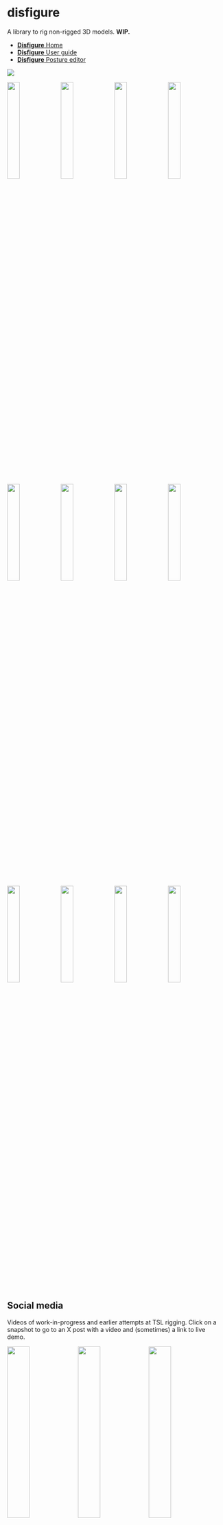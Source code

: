 # disfigure

A library to rig non-rigged 3D models. **WIP.**

* [**Disfigure** Home](https://boytchev.github.io/disfigure/index.html)
* [**Disfigure** User guide](https://boytchev.github.io/disfigure/docs/userguide.html)
* [**Disfigure** Posture editor](https://boytchev.github.io/disfigure/poser)

[<img src="https://boytchev.github.io/disfigure/examples/snapshots/poser-prototype.jpg">](https://boytchev.github.io/disfigure/poser)

[<img src="https://boytchev.github.io/disfigure/examples/snapshots/figure-create-basic.jpg" width="24%">](https://boytchev.github.io/disfigure/examples/figure-create-basic.html)
[<img src="https://boytchev.github.io/disfigure/examples/snapshots/figure-create-height.jpg" width="24%">](https://boytchev.github.io/disfigure/examples/figure-create-height.html)
[<img src="https://boytchev.github.io/disfigure/examples/snapshots/figure-parts.jpg" width="24%">](https://boytchev.github.io/disfigure/examples/figure-parts.html)
[<img src="https://boytchev.github.io/disfigure/examples/snapshots/motion-torso.jpg" width="24%">](https://boytchev.github.io/disfigure/examples/motion-torso.html)
[<img src="https://boytchev.github.io/disfigure/examples/snapshots/motion-central.jpg" width="24%">](https://boytchev.github.io/disfigure/examples/motion-central.html)
[<img src="https://boytchev.github.io/disfigure/examples/snapshots/motion-limbs-upper.jpg" width="24%">](https://boytchev.github.io/disfigure/examples/motion-limbs-upper.html)
[<img src="https://boytchev.github.io/disfigure/examples/snapshots/motion-arm.jpg" width="24%">](https://boytchev.github.io/disfigure/examples/motion-arm.html)
[<img src="https://boytchev.github.io/disfigure/examples/snapshots/motion-elbow.jpg" width="24%">](https://boytchev.github.io/disfigure/examples/motion-elbow.html)
[<img src="https://boytchev.github.io/disfigure/examples/snapshots/motion-forearm.jpg" width="24%">](https://boytchev.github.io/disfigure/examples/motion-forearm.html)
[<img src="https://boytchev.github.io/disfigure/examples/snapshots/motion-wrist.jpg" width="24%">](https://boytchev.github.io/disfigure/examples/motion-wrist.html)
[<img src="https://boytchev.github.io/disfigure/examples/snapshots/world-customize.jpg" width="24%">](https://boytchev.github.io/disfigure/examples/world-customize.html)
[<img src="https://boytchev.github.io/disfigure/examples/snapshots/number-generators.jpg" width="24%">](https://boytchev.github.io/disfigure/examples/number-generators.html)

<!--
[<img src="https://boytchev.github.io/disfigure/examples/snapshots/.jpg" width="24%">](https://boytchev.github.io/disfigure/examples/.html)
[<img src="https://boytchev.github.io/disfigure/examples/snapshots/.jpg" width="24%">](https://boytchev.github.io/disfigure/examples/.html)
[<img src="https://boytchev.github.io/disfigure/examples/snapshots/.jpg" width="24%">](https://boytchev.github.io/disfigure/examples/.html)
[<img src="https://boytchev.github.io/disfigure/examples/snapshots/.jpg" width="24%">](https://boytchev.github.io/disfigure/examples/.html)
[<img src="https://boytchev.github.io/disfigure/examples/snapshots/.jpg" width="24%">](https://boytchev.github.io/disfigure/examples/.html)
[<img src="https://boytchev.github.io/disfigure/examples/snapshots/.jpg" width="24%">](https://boytchev.github.io/disfigure/examples/.html)
[<img src="https://boytchev.github.io/disfigure/examples/snapshots/.jpg" width="24%">](https://boytchev.github.io/disfigure/examples/.html)
-->




## Social media

Videos of work-in-progress and earlier attempts at TSL rigging. Click on a snapshot
to go to an X post with a video and (sometimes) a link to live demo.

[<img width="32%" src="https://boytchev.github.io/disfigure/examples/snapshots/rigging-scanned-model.jpg">](https://x.com/PavelBoytchev/status/1926542790655160595)
[<img width="32%" src="https://boytchev.github.io/disfigure/examples/snapshots/example-rigged-skeleton.jpg">](https://x.com/PavelBoytchev/status/1926331170486096017)
[<img width="32%" src="https://boytchev.github.io/disfigure/examples/snapshots/example-liquid-metal.jpg">](https://x.com/PavelBoytchev/status/1921696049770447185)

[<img width="32%" src="https://boytchev.github.io/disfigure/examples/snapshots/proof-of-concept-1.jpg">](https://x.com/PavelBoytchev/status/1826864700673417265)
[<img width="32%" src="https://boytchev.github.io/disfigure/examples/snapshots/proof-of-concept-2.jpg">](https://x.com/PavelBoytchev/status/1829064887701577986)
[<img width="32%" src="https://boytchev.github.io/disfigure/examples/snapshots/proof-of-concept-3.jpg">](https://x.com/PavelBoytchev/status/1907372989005320407)

[<img width="32%" src="https://boytchev.github.io/disfigure/examples/snapshots/proof-of-concept-4.jpg">](https://x.com/PavelBoytchev/status/1908635265381655037)
[<img width="32%" src="https://boytchev.github.io/disfigure/examples/snapshots/proof-of-concept-5.jpg">](https://x.com/PavelBoytchev/status/1909507775899517103)
[<img width="32%" src="https://boytchev.github.io/disfigure/examples/snapshots/proof-of-concept-6.jpg">](https://x.com/PavelBoytchev/status/1910048442287862045)


